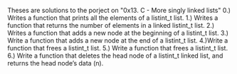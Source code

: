 Theses are solutions to the porject on "0x13. C - More singly linked lists"
0.) Writes a function that prints all the elements of a listint_t list.
1.) Writes a function that returns the number of elements in a linked listint_t list.
2.) Writes a function that adds a new node at the beginning of a listint_t list.
3.) Write a function that adds a new node at the end of a listint_t list.
4.)Write a function that frees a listint_t list.
5.) Write a function that frees a listint_t list.
6.) Write a function that deletes the head node of a listint_t linked list, and returns the head node’s data (n).
